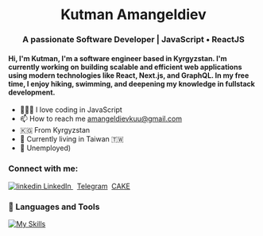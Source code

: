 <h1 align="center">Kutman Amangeldiev</h1>
<h3 align="center">A passionate Software Developer | JavaScript • ReactJS </h3>

<h4>Hi, I'm Kutman, I'm a software engineer based in Kyrgyzstan. I'm currently working on building scalable and efficient web applications using modern technologies like React, Next.js, and GraphQL. In my free time, I enjoy hiking, swimming, and deepening my knowledge in fullstack development.</h4>

- 👨🏻‍💻 I love coding in JavaScript
- 📫 How to reach me amangeldievkuu@gmail.com
- 🇰🇬 From Kyrgyzstan
- 🌱 Currently living in Taiwan 🇹🇼
- 🔭 Unemployed)

<h3 align="left">Connect with me:</h3>

<p>
  <a href="https://www.linkedin.com/in/kutman-amangeldiev-36233527a/" rel="nofollow noreferrer">
    <img src="https://i.sstatic.net/gVE0j.png" alt="linkedin"> LinkedIn
  </a> &nbsp;
  <a href="https://t.me/kutman_aish">Telegram</a>&nbsp;
  <a href="https://www.cake.me/me/kuu-amangeldiev">CAKE</a>
</p>

### 🧰 Languages and Tools

[![My Skills](https://skillicons.dev/icons?i=js,ts,react,next,github,git,html,css,tailwind,nodejs,vite,postman&perline=15)](https://skillicons.dev)

<!-- [![Ashutosh's github activity graph](https://github-readme-activity-graph.vercel.app/graph?username=amangeldievkuu&area=true&radius=30&height=200&theme=nord)](https://github.com/ashutosh00710/github-readme-activity-graph) -->

<!-- <p><img align="left" src="https://github-readme-stats.vercel.app/api/top-langs?username=amangeldievkuu&show_icons=true&locale=en&layout=compact&hide_title=true&border_radius=20&langs_count=6&hide=dart,swift" alt="amangeldievkuu" /></p>
<p> -->
